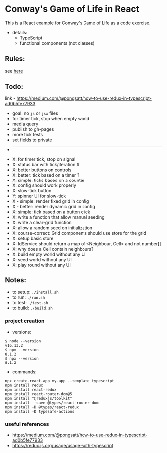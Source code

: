 
Conway's Game of Life in React
=========

This is a React example for Conway's Game of Life as a code exercise.

* details:
    - TypeScript
    - functional components (not classes)

Rules:
---------

see [here](https://en.wikipedia.org/wiki/Conway%27s_Game_of_Life)

Todo:
---------

link - https://medium.com/@pongsatt/how-to-use-redux-in-typescript-ad0b5fe77933

* goal: no `js` or `jsx` files
* for timer tick, stop when empty world
* media query
* publish to gh-pages
* more tick tests
* set fields to private
* ----
* X: for timer tick, stop on signal
* X: status bar with tick/iteration #
* X: better buttons on controls 
* X: better: tick based on a timer ?
* X: simple: ticks based on a counter
* X: config should work properly 
* X: slow-tick button
* Y: spinner UI for slow-tick
* X - simple: render fixed grid in config
* X - better: render dynamic grid in config
* X: simple: tick based on a button click
* X: write a function that allow manual seeding
* X: write a clear-grid function
* X: allow a random seed on initialization
* X: course-correct: Grid components should use store for the grid
* X: setup basic store
* X: IdService should return a map of <Neighbour, Cell> and not number[]
* X: why does a Cell contain neighbours?
* X: build empty world without any UI
* X: seed world without any UI
* X: play round without any UI

Notes:
---------

* to setup: `./install.sh`
* to run: `./run.sh`
* to test: `./test.sh`
* to build: `./build.sh`

### project creation

* versions:
```
$ node --version
v16.13.2
$ npm --version
8.1.2
$ npx --version
8.1.2
```

* commands:
```
npx create-react-app my-app --template typescript
npm install redux
npm install react-redux
npm install react-router-dom@5
npm install "@reduxjs/toolkit"
npm install --save @types/react-router-dom
npm install -D @types/react-redux
npm install -D typesafe-actions
```

### useful references

* https://medium.com/@pongsatt/how-to-use-redux-in-typescript-ad0b5fe77933
*  https://redux.js.org/usage/usage-with-typescript

